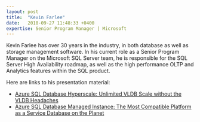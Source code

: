 ```yaml
---
layout: post
title:  "Kevin Farlee"
date:   2018-09-27 11:48:33 +0400
expertise: Senior Program Manager | Microsoft
---
```


Kevin Farlee has over 30 years in the industry, in both database as well as storage management software. In his current role as a Senior Program Manager on the Microsoft SQL Server team, he is responsible for the SQL Server High Availability roadmap, as well as the high performance OLTP and Analytics features within the SQL product.

Here are links to his presentation material:

- [Azure SQL Database Hyperscale: Unlimited VLDB Scale without the VLDB Headaches](https://devintxcontent.blob.core.windows.net/showcontent/Speaker%20Presentations%20Fall%202019/Hyperscale_SQLintersectionFall2019.pptx)
- [Azure SQL Database Managed Instance: The Most Compatible Platform as a Service Database on the Planet](https://devintxcontent.blob.core.windows.net/showcontent/Speaker%20Presentations%20Fall%202019/ManagedInstanceSQLintersectionFall2019.pptx)
